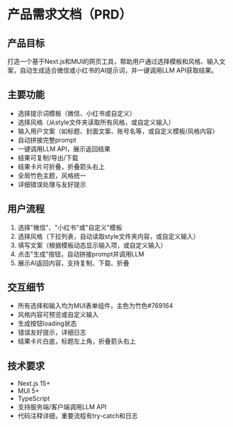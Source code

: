 # 产品需求文档（PRD）

## 产品目标
打造一个基于Next.js和MUI的网页工具，帮助用户通过选择模板和风格、输入文案，自动生成适合微信或小红书的AI提示词，并一键调用LLM API获取结果。

## 主要功能
- 选择提示词模板（微信、小红书或自定义）
- 选择风格（从style文件夹读取所有风格，或自定义输入）
- 输入用户文案（如标题、封面文案、账号名等，或自定义模板/风格内容）
- 自动拼接完整prompt
- 一键调用LLM API，展示返回结果
- 结果可复制/导出/下载
- 结果卡片可折叠，折叠箭头右上
- 全局竹色主题，风格统一
- 详细错误处理与友好提示

## 用户流程
1. 选择"微信"、"小红书"或"自定义"模板
2. 选择风格（下拉列表，自动读取style文件夹内容，或自定义输入）
3. 填写文案（根据模板动态显示输入项，或自定义输入）
4. 点击"生成"按钮，自动拼接prompt并调用LLM
5. 展示AI返回内容，支持复制、下载、折叠

## 交互细节
- 所有选择和输入均为MUI表单组件，主色为竹色#769164
- 风格内容可预览或自定义输入
- 生成按钮loading状态
- 错误友好提示，详细日志
- 结果卡片白底，标题左上角，折叠箭头右上

## 技术要求
- Next.js 15+
- MUI 5+
- TypeScript
- 支持服务端/客户端调用LLM API
- 代码注释详细，重要流程有try-catch和日志 